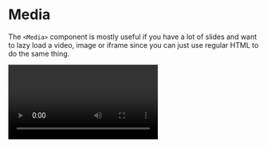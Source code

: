 <script lang="ts">
	import Video from './video.svelte'
</script>

# Media

The `<Media>` component is mostly useful if you have a lot of slides and want to lazy
load a video, image or iframe since you can just use regular HTML to do the same thing.

<Video />

```svelte
<script>
  import { Presentation, Slide, Media } from '@animotion/core'
</script>

<Presentation>
  <Slide>
    <Media
      class="h-[600px] w-full"
      src="https://www.youtube.com/embed/dQw4w9WgXcQ"
      type="iframe"
    />
  </Slide>
</Presentation>
```

Here are the options you can pass to the `<Media>` component:

| Prop         | Description                                  |
|--------------|----------------------------------------------|
| **type**     | video, img, iframe                           |
| **src**      | URL or path to local file                    |
| **autoplay** | Start playing the media when the slide shows |
| **preload**  | Lazy load iframe                             |